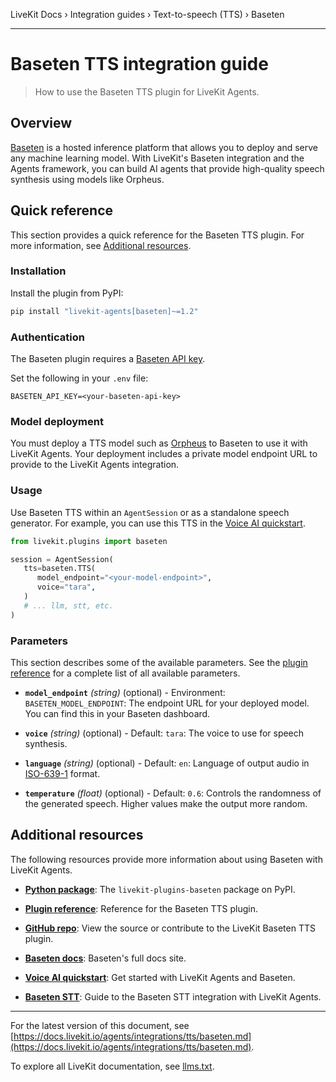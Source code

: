 LiveKit Docs › Integration guides › Text-to-speech (TTS) › Baseten

---

# Baseten TTS integration guide

> How to use the Baseten TTS plugin for LiveKit Agents.

## Overview

[Baseten](https://www.baseten.co/) is a hosted inference platform that allows you to deploy and serve any machine learning model. With LiveKit's Baseten integration and the Agents framework, you can build AI agents that provide high-quality speech synthesis using models like Orpheus.

## Quick reference

This section provides a quick reference for the Baseten TTS plugin. For more information, see [Additional resources](#additional-resources).

### Installation

Install the plugin from PyPI:

```bash
pip install "livekit-agents[baseten]~=1.2"

```

### Authentication

The Baseten plugin requires a [Baseten API key](https://app.baseten.co/settings/api-keys).

Set the following in your `.env` file:

```shell
BASETEN_API_KEY=<your-baseten-api-key>

```

### Model deployment

You must deploy a TTS model such as [Orpheus](https://www.baseten.co/library/orpheus-tts/) to Baseten to use it with LiveKit Agents. Your deployment includes a private model endpoint URL to provide to the LiveKit Agents integration.

### Usage

Use Baseten TTS within an `AgentSession` or as a standalone speech generator. For example, you can use this TTS in the [Voice AI quickstart](https://docs.livekit.io/agents/start/voice-ai.md).

```python
from livekit.plugins import baseten

session = AgentSession(
   tts=baseten.TTS(
      model_endpoint="<your-model-endpoint>",
      voice="tara",
   )
   # ... llm, stt, etc.
)

```

### Parameters

This section describes some of the available parameters. See the [plugin reference](https://docs.livekit.io/reference/python/v1/livekit/plugins/baseten/index.html.md#livekit.plugins.baseten.TTS) for a complete list of all available parameters.

- **`model_endpoint`** _(string)_ (optional) - Environment: `BASETEN_MODEL_ENDPOINT`: The endpoint URL for your deployed model. You can find this in your Baseten dashboard.

- **`voice`** _(string)_ (optional) - Default: `tara`: The voice to use for speech synthesis.

- **`language`** _(string)_ (optional) - Default: `en`: Language of output audio in [ISO-639-1](https://en.wikipedia.org/wiki/List_of_ISO_639_language_codes) format.

- **`temperature`** _(float)_ (optional) - Default: `0.6`: Controls the randomness of the generated speech. Higher values make the output more random.

## Additional resources

The following resources provide more information about using Baseten with LiveKit Agents.

- **[Python package](https://pypi.org/project/livekit-plugins-baseten/)**: The `livekit-plugins-baseten` package on PyPI.

- **[Plugin reference](https://docs.livekit.io/reference/python/v1/livekit/plugins/baseten/index.html.md#livekit.plugins.baseten.TTS)**: Reference for the Baseten TTS plugin.

- **[GitHub repo](https://github.com/livekit/agents/tree/main/livekit-plugins/livekit-plugins-baseten)**: View the source or contribute to the LiveKit Baseten TTS plugin.

- **[Baseten docs](https://docs.baseten.co/)**: Baseten's full docs site.

- **[Voice AI quickstart](https://docs.livekit.io/agents/start/voice-ai.md)**: Get started with LiveKit Agents and Baseten.

- **[Baseten STT](https://docs.livekit.io/agents/integrations/stt/baseten.md)**: Guide to the Baseten STT integration with LiveKit Agents.

---


For the latest version of this document, see [https://docs.livekit.io/agents/integrations/tts/baseten.md](https://docs.livekit.io/agents/integrations/tts/baseten.md).

To explore all LiveKit documentation, see [llms.txt](https://docs.livekit.io/llms.txt).